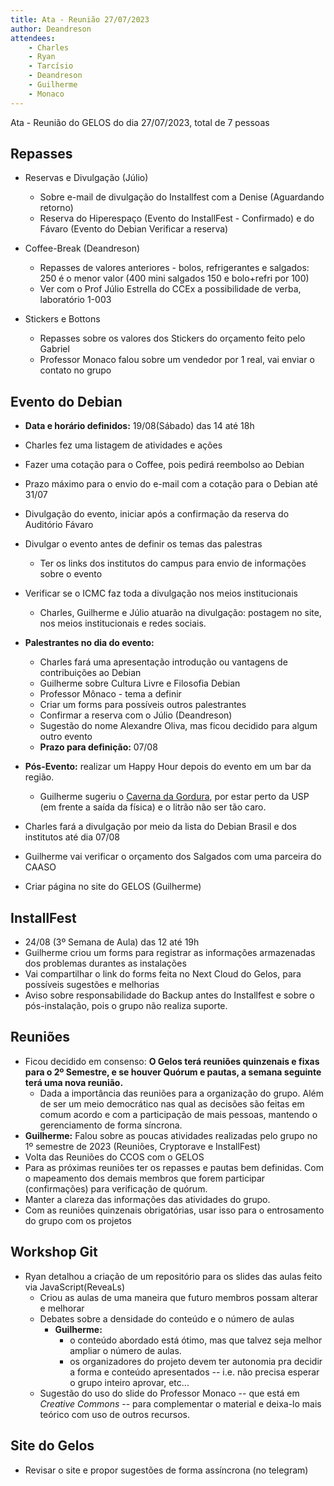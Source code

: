 ```yaml
---
title: Ata - Reunião 27/07/2023
author: Deandreson
attendees:
    - Charles
    - Ryan
    - Tarcísio
    - Deandreson
    - Guilherme
    - Monaco
---
```


Ata - Reunião do GELOS do dia 27/07/2023, total de 7 pessoas

## Repasses
- Reservas e Divulgação (Júlio)
    - Sobre e-mail de divulgação do Installfest com a Denise (Aguardando retorno)
    - Reserva do Hiperespaço (Evento do InstallFest - Confirmado) e do Fávaro (Evento do Debian Verificar a reserva)

- Coffee-Break (Deandreson)
    - Repasses de valores anteriores - bolos, refrigerantes e salgados: 250 é o menor valor (400 mini salgados 150 e bolo+refri por 100)
    - Ver com o Prof Júlio Estrella do CCEx a possibilidade de verba, laboratório 1-003

- Stickers e Bottons
    - Repasses sobre os valores dos Stickers do orçamento feito pelo Gabriel
    - Professor Monaco falou sobre um vendedor por 1 real, vai enviar o contato no grupo

## Evento do Debian
- **Data e horário definidos:** 19/08(Sábado) das 14 até 18h
- Charles fez uma listagem de atividades e ações
- Fazer uma cotação para o Coffee, pois pedirá reembolso ao Debian
- Prazo máximo para o envio do e-mail com a cotação para o Debian até 31/07
- Divulgação do evento, iniciar após a confirmação da reserva do Auditório Fávaro
- Divulgar o evento antes de definir os temas das palestras
    - Ter os links dos institutos do campus para envio de informações sobre o evento
- Verificar se o ICMC faz toda a divulgação nos meios institucionais
    - Charles, Guilherme e Júlio atuarão na divulgação: postagem no site, nos meios institucionais e redes sociais.
- **Palestrantes no dia do evento:**
    - Charles fará uma apresentação introdução ou vantagens de contribuições ao Debian
    - Guilherme sobre Cultura Livre e Filosofia Debian
    - Professor Mônaco - tema a definir
    - Criar um forms para possíveis outros palestrantes
    - Confirmar a reserva com o Júlio (Deandreson)
    - Sugestão do nome Alexandre Oliva, mas ficou decidido para algum outro evento
    - **Prazo para definição:** 07/08

- **Pós-Evento:** realizar um Happy Hour depois do evento em um bar da região.
    - Guilherme sugeriu o [Caverna da Gordura](https://goo.gl/maps/7tmKC5FQhvMfZ5FZ8), por estar perto da USP (em frente a saída da física) e o litrão não ser tão caro.

- Charles fará a divulgação por meio da lista do Debian Brasil e dos institutos até dia 07/08
- Guilherme vai verificar o orçamento dos Salgados com uma parceira do CAASO
- Criar página no site do GELOS (Guilherme)

## InstallFest
- 24/08 (3º Semana de Aula) das 12 até 19h
- Guilherme criou um forms para registrar as informações armazenadas dos problemas durantes as instalações
- Vai compartilhar o link do forms feita no Next Cloud do Gelos, para possíveis sugestões e melhorias
- Aviso sobre responsabilidade do Backup antes do Installfest e sobre o pós-instalação, pois o grupo não realiza suporte.

## Reuniões
- Ficou decidido em consenso: **O Gelos terá reuniões quinzenais e fixas para o 2º Semestre, e se houver Quórum e pautas, a semana seguinte terá uma nova reunião.**
    - Dada a importância das reuniões para a organização do grupo. Além de ser um meio democrático nas qual as decisões são feitas em comum acordo e com a participação de mais pessoas, mantendo o gerenciamento de forma síncrona.
- **Guilherme:** Falou sobre as poucas atividades realizadas pelo grupo no 1º semestre de 2023 (Reuniões, Cryptorave e InstallFest)
- Volta das Reuniões do CCOS com o GELOS
- Para as próximas reuniões ter os repasses e pautas bem definidas. Com o mapeamento dos demais membros que forem participar (confirmações) para verificação de quórum.
 - Manter a clareza das informações das atividades do grupo.
 - Com as reuniões quinzenais obrigatórias, usar isso para o entrosamento do grupo com os projetos

## Workshop Git
- Ryan detalhou a criação de um repositório para os slides das aulas feito via JavaScript(ReveaLs)
    - Criou as aulas de uma maneira que futuro membros possam alterar e melhorar
    - Debates sobre a densidade do conteúdo e o número de aulas
        - **Guilherme:**
            - o conteúdo abordado está ótimo, mas que talvez seja melhor ampliar o número de aulas.
            - os organizadores do projeto devem ter autonomia pra decidir a forma e conteúdo apresentados -- i.e. não precisa esperar o grupo inteiro aprovar, etc...
    - Sugestão do uso do slide do Professor Monaco -- que está em *Creative Commons* -- para complementar o material e deixa-lo mais teórico com uso de outros recursos.


## Site do Gelos
- Revisar o site e propor sugestões de forma assíncrona (no telegram)
